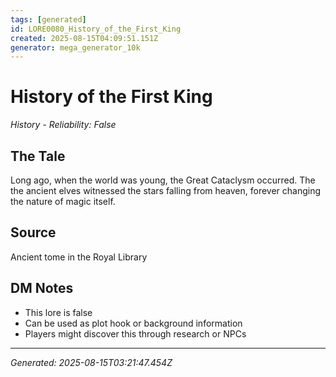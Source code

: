 ```yaml
---
tags: [generated]
id: LORE0080_History_of_the_First_King
created: 2025-08-15T04:09:51.151Z
generator: mega_generator_10k
---
```

# History of the First King

*History - Reliability: False*

## The Tale
Long ago, when the world was young, the Great Cataclysm occurred. The the ancient elves witnessed the stars falling from heaven, forever changing the nature of magic itself.

## Source
Ancient tome in the Royal Library

## DM Notes
- This lore is false
- Can be used as plot hook or background information
- Players might discover this through research or NPCs

---
*Generated: 2025-08-15T03:21:47.454Z*

